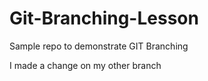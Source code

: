 # Git-Branching-Lesson
Sample repo to demonstrate GIT Branching

I made a change on my other branch
